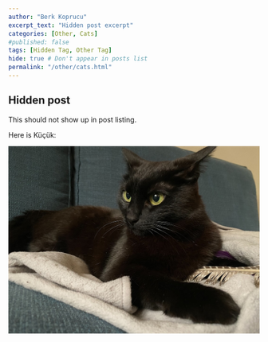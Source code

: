 ```yaml
---
author: "Berk Koprucu"
excerpt_text: "Hidden post excerpt"
categories: [Other, Cats]
#published: false
tags: [Hidden Tag, Other Tag]
hide: true # Don't appear in posts list
permalink: "/other/cats.html"
---
```


## Hidden  post

This should not show up in post listing.


Here is Küçük:

![Kucuk](/assets/images/test/kucuk.jpeg "Küçük")